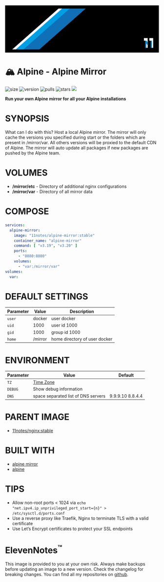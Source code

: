 ![Banner](https://github.com/11notes/defaults/blob/main/static/img/banner.png?raw=true)

# 🏔️ Alpine - Alpine Mirror
![size](https://img.shields.io/docker/image-size/11notes/alpine-mirror/stable?color=0eb305) ![version](https://img.shields.io/docker/v/11notes/alpine-mirror/stable?color=eb7a09) ![pulls](https://img.shields.io/docker/pulls/11notes/alpine-mirror?color=2b75d6) ![stars](https://img.shields.io/docker/stars/11notes/alpine-mirror?color=e6a50e) [<img src="https://img.shields.io/badge/github-11notes-blue?logo=github">](https://github.com/11notes)

**Run your own Alpine mirror for all your Alpine installations**

# SYNOPSIS
What can I do with this? Host a local Alpine mirror. The mirror will only cache the versions you specified during start or the folders which are present in /mirror/var. All others versions will be proxied to the default CDN of Alpine. The mirror will auto update all packages if new packages are pushed by the Alpine team.

# VOLUMES
* **/mirror/etc** - Directory of additional nginx configurations
* **/mirror/var** - Directory of all mirror data

# COMPOSE
```yaml
services:
  alpine-mirror:
    image: "11notes/alpine-mirror:stable"
    container_name: "alpine-mirror"
    command: [ "v3.19", "v3.20" ]
    ports:
      - "8080:8080"
    volumes:
      - "var:/mirror/var"
volumes:
  var:
```

# DEFAULT SETTINGS
| Parameter | Value | Description |
| --- | --- | --- |
| `user` | docker | user docker |
| `uid` | 1000 | user id 1000 |
| `gid` | 1000 | group id 1000 |
| `home` | /mirror | home directory of user docker |

# ENVIRONMENT
| Parameter | Value | Default |
| --- | --- | --- |
| `TZ` | [Time Zone](https://en.wikipedia.org/wiki/List_of_tz_database_time_zones) | |
| `DEBUG` | Show debug information | |
| `DNS` | space separated list of DNS servers | 9.9.9.10 8.8.4.4 |

# PARENT IMAGE
* [11notes/nginx:stable](https://hub.docker.com/r/11notes/nginx)

# BUILT WITH
* [alpine mirror](https://dl-cdn.alpinelinux.org/alpine)
* [alpine](https://alpinelinux.org)

# TIPS
* Allow non-root ports < 1024 via `echo "net.ipv4.ip_unprivileged_port_start={n}" > /etc/sysctl.d/ports.conf`
* Use a reverse proxy like Traefik, Nginx to terminate TLS with a valid certificate
* Use Let’s Encrypt certificates to protect your SSL endpoints

# ElevenNotes<sup>™️</sup>
This image is provided to you at your own risk. Always make backups before updating an image to a new version. Check the changelog for breaking changes. You can find all my repositories on [github](https://github.com/11notes).
    